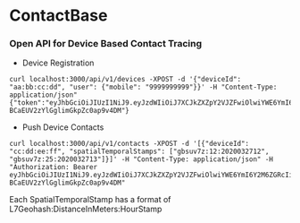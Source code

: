 ContactBase
===========

### Open API for Device Based Contact Tracing


- Device Registration

```
curl localhost:3000/api/v1/devices -XPOST -d '{"deviceId": "aa:bb:cc:dd", "user": {"mobile": "9999999999"}}' -H "Content-Type: application/json"
{"token":"eyJhbGciOiJIUzI1NiJ9.eyJzdWIiOiJ7XCJkZXZpY2VJZFwiOlwiYWE6YmI6Y2M6ZGRcIixcInVzZXJcIjp7XCJtb2JpbGVcIjpcIjk5OTk5OTk5OTlcIn0sXCJyZWdpc3RyYXRpb25UaW1lU3RhbXBcIjpudWxsfSJ9.5gMsujUERueh7r-BCaEUV2zYlGglimGkpZc0ap9v4DM"}
```


- Push Device Contacts

```
curl localhost:3000/api/v1/contacts -XPOST -d '[{"deviceId": "cc:dd:ee:ff", "spatialTemporalStamps": ["gbsuv7z:12:2020032712", "gbsuv7z:25:2020032713"]}]' -H "Content-Type: application/json" -H "Authorization: Bearer eyJhbGciOiJIUzI1NiJ9.eyJzdWIiOiJ7XCJkZXZpY2VJZFwiOlwiYWE6YmI6Y2M6ZGRcIixcInVzZXJcIjp7XCJtb2JpbGVcIjpcIjk5OTk5OTk5OTlcIn0sXCJyZWdpc3RyYXRpb25UaW1lU3RhbXBcIjpudWxsfSJ9.5gMsujUERueh7r-BCaEUV2zYlGglimGkpZc0ap9v4DM"
```

Each SpatialTemporalStamp has a format of L7Geohash:DistanceInMeters:HourStamp
